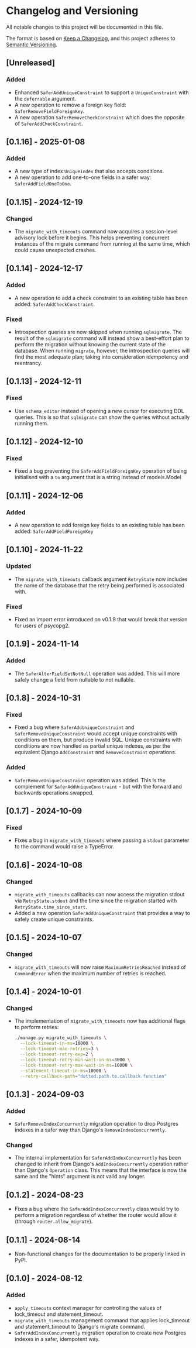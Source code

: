 # Changelog and Versioning

All notable changes to this project will be documented in this file.

The format is based on [Keep a
Changelog](https://keepachangelog.com/en/1.1.0/), and this project adheres to
[Semantic Versioning](https://semver.org/spec/v2.0.0.html).

## [Unreleased]

### Added

- Enhanced `SaferAddUniqueConstraint` to support a `UniqueConstraint` with the
  `deferrable` argument.
- A new operation to remove a foreign key field: `SaferRemoveFieldForeignKey`.
- A new operation `SaferRemoveCheckConstraint` which does the opposite of
  `SaferAddCheckConstraint`.

## [0.1.16] - 2025-01-08

### Added

- A new type of index `UniqueIndex` that also accepts conditions.
- A new operation to add one-to-one fields in a safer way:
  `SaferAddFieldOneToOne`.

## [0.1.15] - 2024-12-19

### Changed

- The `migrate_with_timeouts` command now acquires a session-level advisory
  lock before it begins. This helps preventing concurrent instances of the
  migrate command from running at the same time, which could cause unexpected
  crashes.

## [0.1.14] - 2024-12-17

### Added

- A new operation to add a check constraint to an existing table has been
  added: `SaferAddCheckConstraint`.

### Fixed

- Introspection queries are now skipped when running `sqlmigrate`. The result
  of the `sqlmigrate` command will instead show a best-effort plan to perform
  the migration without knowing the current state of the database. When running
  `migrate`, however, the introspection queries will find the most adequate
  plan; taking into consideration idempotency and reentrancy.

## [0.1.13] - 2024-12-11

### Fixed

- Use `schema_editor` instead of opening a new cursor for executing DDL
  queries. This is so that `sqlmigrate` can show the queries without actually
  running them.

## [0.1.12] - 2024-12-10

### Fixed

- Fixed a bug preventing the `SaferAddFieldForeignKey` operation of being
  initialised with a `to` argument that is a string instead of models.Model

## [0.1.11] - 2024-12-06

### Added

- A new operation to add foreign key fields to an existing table has been
  added: `SaferAddFieldForeignKey`

## [0.1.10] - 2024-11-22

### Updated

- The `migrate_with_timeouts` callback argument `RetryState` now includes the
  name of the database that the retry being performed is associated with.

### Fixed

- Fixed an import error introduced on v0.1.9 that would break that version for
  users of psycopg2.

## [0.1.9] - 2024-11-14

### Added

- The `SaferAlterFieldSetNotNull` operation was added. This will more safely
  change a field from nullable to not nullable.

## [0.1.8] - 2024-10-31

### Fixed

- Fixed a bug where `SaferAddUniqueConstraint` and
  `SaferRemoveUniqueConstraint` would accept unique constraints with conditions
  on them, but produce invalid SQL. Unique constraints with conditions are now
  handled as partial unique indexes, as per the equivalent Django
  `AddConstraint` and `RemoveConstraint` operations.

### Added

- `SaferRemoveUniqueConstraint` operation was added. This is the complement for
  `SaferAddUniqueConstraint` - but with the forward and backwards operations
  swapped.

## [0.1.7] - 2024-10-09

### Fixed

- Fixes a bug in `migrate_with_timeouts` where passing a `stdout` parameter to
  the command would raise a TypeError.

## [0.1.6] - 2024-10-08

### Changed

- `migrate_with_timeouts` callbacks can now access the migration stdout via
  `RetryState.stdout` and the time since the migration started with
  `RetryState.time_since_start`.
- Added a new operation `SaferAddUniqueConstraint` that provides a way to
  safely create unique constraints.

## [0.1.5] - 2024-10-07

### Changed

- `migrate_with_timeouts` will now raise `MaximumRetriesReached` instead of
  `CommandError` when the maximum number of retries is reached.

## [0.1.4] - 2024-10-01

### Changed

- The implementation of `migrate_with_timeouts` now has additional flags to
  perform retries:
  ```bash
  ./manage.py migrate_with_timeouts \
    --lock-timeout-in-ms=10000 \
    --lock-timeout-max-retries=3 \
    --lock-timeout-retry-exp=2 \
    --lock-timeout-retry-min-wait-in-ms=3000 \
    --lock-timeout-retry-max-wait-in-ms=10000 \
    --statement-timeout-in-ms=10000 \
    --retry-callback-path="dotted.path.to.callback.function"
  ```

## [0.1.3] - 2024-09-03

### Added

- `SaferRemoveIndexConcurrently` migration operation to drop Postgres indexes
  in a safer way than Django's `RemoveIndexConcurrently`.

### Changed

- The internal implementation for `SaferAddIndexConcurrently` has been changed
  to inherit from Django's `AddIndexConcurrently` operation rather than
  Django's `Operation` class. This means that the interface is now the same and
  the "hints" argument is not valid any longer.

## [0.1.2] - 2024-08-23

- Fixes a bug where the `SaferAddIndexConcurrently` class would try to perform
  a migration regardless of whether the router would allow it (through
  `router.allow_migrate`).

## [0.1.1] - 2024-08-14

- Non-functional changes for the documentation to be properly linked in PyPI.

## [0.1.0] - 2024-08-12

### Added

- `apply_timeouts` context manager for controlling the values of lock_timeout
  and statement_timeout.
- `migrate_with_timeouts` management command that applies lock_timeout and
  statement_timeout to Django's migrate command.
- `SaferAddIndexConcurrently` migration operation to create new Postgres
  indexes in a safer, idempotent way.
